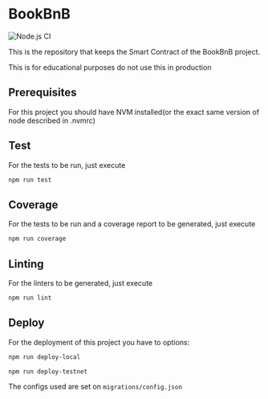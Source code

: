 # BookBnB

![Node.js CI](https://github.com/gonzalpetraglia/bookbnb/workflows/Node.js%20CI/badge.svg?branch=master)

This is the repository that keeps the Smart Contract of the BookBnB project.

This is for educational purposes do not use this in production

## Prerequisites

For this project you should have NVM installed(or the exact same version of node described in .nvmrc)

## Test

For the tests to be run, just execute

```sh
npm run test
```

## Coverage

For the tests to be run and a coverage report to be generated, just execute

```sh
npm run coverage
```

## Linting

For the linters to be generated, just execute

```sh
npm run lint
```

## Deploy

For the deployment of this project you have to options:

```sh
npm run deploy-local
```

```sh
npm run deploy-testnet
```

The configs used are set on `migrations/config.json`
